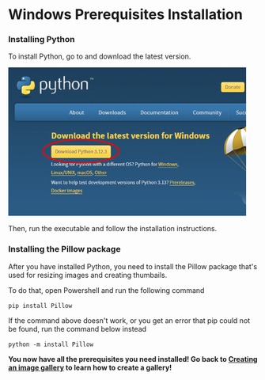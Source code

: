 # Windows Prerequisites Installation

### Installing Python

To install Python, go to [](https://www.python.org/downloads/) and download the latest version.

<img src="./img/install_python.png" height="300"></img>

Then, run the executable and follow the installation instructions.

### Installing the Pillow package

After you have installed Python, you need to install the Pillow package that's used for resizing images and creating thumbails.

To do that, open Powershell and run the following command

```Shell
pip install Pillow
```

<note>If the command above doesn't work, or you get an error that pip could not be found, run the command below instead</note>

```Shell
python -m install Pillow
```

**You now have all the prerequisites you need installed! Go back to [Creating an image gallery](creating-an-image-gallery) to learn how to create a gallery!**